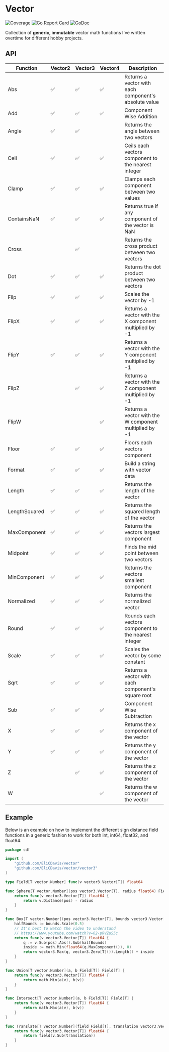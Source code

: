 # Vector

![Coverage](https://img.shields.io/badge/Coverage-95.4%25-brightgreen)
[![Go Report Card](https://goreportcard.com/badge/github.com/EliCDavis/vector)](https://goreportcard.com/report/github.com/EliCDavis/vector)
[![GoDoc](https://godoc.org/github.com/EliCDavis/vector?status.svg)](http://godoc.org/github.com/EliCDavis/vector)

Collection of **generic, immutable** vector math functions I've written overtime for different hobby projects.

## API

| Function      | Vector2 | Vector3 | Vector4 | Description                                            |
|---------------|---------|---------|---------|--------------------------------------------------------|
| Abs           | ✅      | ✅     | ✅      | Returns a vector with each component's absolute value  |
| Add           | ✅      | ✅     | ✅      | Component Wise Addition                                |
| Angle         | ✅      | ✅     |         | Returns the angle between two vectors                  |
| Ceil          | ✅      | ✅     | ✅      | Ceils each vectors component to the nearest integer    |
| Clamp         | ✅      | ✅     | ✅      | Clamps each component between two values               |
| ContainsNaN   | ✅      | ✅     | ✅      | Returns true if any component of the vector is NaN     |
| Cross         |         | ✅     |          | Returns the cross product between two vectors          |
| Dot           | ✅      | ✅     | ✅      | Returns the dot product between two vectors            |
| Flip          | ✅      | ✅     | ✅      | Scales the vector by -1                                |
| FlipX         | ✅      | ✅     | ✅      | Returns a vector with the X component multiplied by -1 |
| FlipY         | ✅      | ✅     | ✅      | Returns a vector with the Y component multiplied by -1 |
| FlipZ         |         | ✅     | ✅      | Returns a vector with the Z component multiplied by -1 |
| FlipW         |         |         | ✅      | Returns a vector with the W component multiplied by -1 |
| Floor         | ✅      | ✅     | ✅      | Floors each vectors component                          |
| Format        | ✅      | ✅     | ✅      | Build a string with vector data                        |
| Length        | ✅      | ✅     | ✅      | Returns the length of the vector                       |
| LengthSquared | ✅      | ✅     | ✅      | Returns the squared length of the vector               |
| MaxComponent  | ✅      | ✅     | ✅      | Returns the vectors largest component                  |
| Midpoint      | ✅      | ✅     | ✅      | Finds the mid point between two vectors                |
| MinComponent  | ✅      | ✅     | ✅      | Returns the vectors smallest component                 |
| Normalized    | ✅      | ✅     | ✅      | Returns the normalized vector                          |
| Round         | ✅      | ✅     | ✅      | Rounds each vectors component to the nearest integer   |
| Scale         | ✅      | ✅     | ✅      | Scales the vector by some constant                     |
| Sqrt          | ✅      | ✅     | ✅      | Returns a vector with each component's square root     |
| Sub           | ✅      | ✅     | ✅      | Component Wise Subtraction                             |
| X             | ✅      | ✅     | ✅      | Returns the x component of the vector                  |
| Y             | ✅      | ✅     | ✅      | Returns the y component of the vector                  |
| Z             |         | ✅     | ✅      | Returns the z component of the vector                  |
| W             |         |         | ✅      | Returns the w component of the vector                  |


## Example

Below is an example on how to implement the different sign distance field functions in a generic fashion to work for both int, int64, float32, and float64.

```go
package sdf

import (
	"github.com/EliCDavis/vector"
	"github.com/EliCDavis/vector/vector3"
)

type Field[T vector.Number] func(v vector3.Vector[T]) float64

func Sphere[T vector.Number](pos vector3.Vector[T], radius float64) Field[T] {
	return func(v vector3.Vector[T]) float64 {
		return v.Distance(pos) - radius
	}
}

func Box[T vector.Number](pos vector3.Vector[T], bounds vector3.Vector[T]) Field[T] {
	halfBounds := bounds.Scale(0.5)
	// It's best to watch the video to understand
	// https://www.youtube.com/watch?v=62-pRVZuS5c
	return func(v vector3.Vector[T]) float64 {
		q := v.Sub(pos).Abs().Sub(halfBounds)
		inside := math.Min(float64(q.MaxComponent()), 0)
		return vector3.Max(q, vector3.Zero[T]()).Length() + inside
	}
}

func Union[T vector.Number](a, b Field[T]) Field[T] {
	return func(v vector3.Vector[T]) float64 {
		return math.Min(a(v), b(v))
	}
}

func Intersect[T vector.Number](a, b Field[T]) Field[T] {
	return func(v vector3.Vector[T]) float64 {
		return math.Max(a(v), b(v))
	}
}

func Translate[T vector.Number](field Field[T], translation vector3.Vector[T]) Field[T] {
	return func(v vector3.Vector[T]) float64 {
		return field(v.Sub(translation))
	}
}
```
